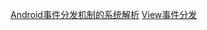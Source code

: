 [Android事件分发机制的系统解析](http://www.jianshu.com/p/3d4e425d6ca7)
[View事件分发](https://juejin.im/post/58d0a049b123db3f6b4b3ef5?utm_source=gold_browser_extension)